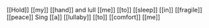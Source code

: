 [[Hold]] [[my]] [[hand]] and lull [[me]] [[to]] [[sleep]] [[in]] [[fragile]] [[peace]]
Sing [[a]] [[lullaby]] [[to]] [[comfort]] [[me]]

